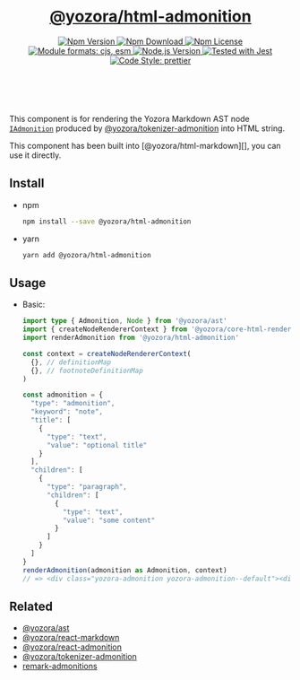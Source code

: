 <header>
  <h1 align="center">
    <a href="https://github.com/guanghechen/yozora-html/tree/main/packages/html-admonition#readme">@yozora/html-admonition</a>
  </h1>
  <div align="center">
    <a href="https://www.npmjs.com/package/@yozora/html-admonition">
      <img
        alt="Npm Version"
        src="https://img.shields.io/npm/v/@yozora/html-admonition.svg"
      />
    </a>
    <a href="https://www.npmjs.com/package/@yozora/html-admonition">
      <img
        alt="Npm Download"
        src="https://img.shields.io/npm/dm/@yozora/html-admonition.svg"
      />
    </a>
    <a href="https://www.npmjs.com/package/@yozora/html-admonition">
      <img
        alt="Npm License"
        src="https://img.shields.io/npm/l/@yozora/html-admonition.svg"
      />
    </a>
    <a href="#install">
      <img
        alt="Module formats: cjs, esm"
        src="https://img.shields.io/badge/module_formats-cjs%2C%20esm-green.svg"
      />
    </a>
    <a href="https://github.com/nodejs/node">
      <img
        alt="Node.js Version"
        src="https://img.shields.io/node/v/@yozora/html-admonition"
      />
    </a>
    <a href="https://github.com/facebook/jest">
      <img
        alt="Tested with Jest"
        src="https://img.shields.io/badge/tested_with-jest-9c465e.svg"
      />
    </a>
    <a href="https://github.com/prettier/prettier">
      <img
        alt="Code Style: prettier"
        src="https://img.shields.io/badge/code_style-prettier-ff69b4.svg?style=flat-square"
      />
    </a>
  </div>
</header>
<br/>

This component is for rendering the Yozora Markdown AST node [`IAdmonition`][@yozora/ast] 
produced by [@yozora/tokenizer-admonition][] into HTML string.

This component has been built into [@yozora/html-markdown][], you can use it directly.

## Install

* npm

  ```bash
  npm install --save @yozora/html-admonition
  ```

* yarn

  ```bash
  yarn add @yozora/html-admonition
  ```


## Usage

* Basic:

  ```typescript
  import type { Admonition, Node } from '@yozora/ast'
  import { createNodeRendererContext } from '@yozora/core-html-renderer'
  import renderAdmonition from '@yozora/html-admonition'

  const context = createNodeRendererContext(
    {}, // definitionMap
    {}, // footnoteDefinitionMap
  )

  const admonition = {
    "type": "admonition",
    "keyword": "note",
    "title": [
      {
        "type": "text",
        "value": "optional title"
      }
    ],
    "children": [
      {
        "type": "paragraph",
        "children": [
          {
            "type": "text",
            "value": "some content"
          }
        ]
      }
    ]
  }
  renderAdmonition(admonition as Admonition, context)
  // => <div class="yozora-admonition yozora-admonition--default"><div class="yozora-admonition__heading"><h5><span class="yozora-text">optional title</span></h5></div><div class="yozora-admonition__body"><p class="yozora-paragraph"><span class="yozora-text">some content</span></p></div></div>
  ```

## Related

* [@yozora/ast][]
* [@yozora/react-markdown][]
* [@yozora/react-admonition][]
* [@yozora/tokenizer-admonition][]
* [remark-admonitions][]


[@yozora/ast]: https://www.npmjs.com/package/@yozora/ast#admonition
[@yozora/react-markdown]: https://www.npmjs.com/package/@yozora/react-markdown
[@yozora/tokenizer-admonition]: https://www.npmjs.com/package/@yozora/tokenizer-admonition
[@yozora/react-admonition]: https://www.npmjs.com/package/@yozora/react-admonition
[remark-admonitions]: https://github.com/elviswolcott/remark-admonitions
